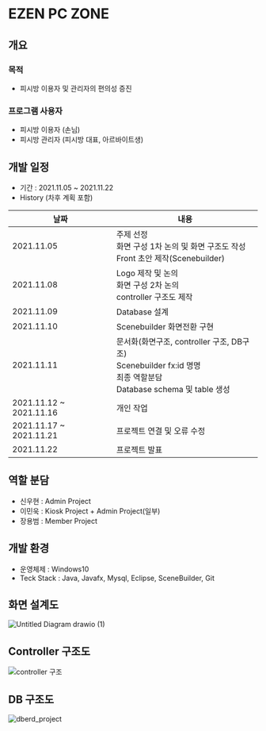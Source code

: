 # EZEN PC ZONE

## 개요
### 목적
- 피시방 이용자 및 관리자의 편의성 증진

### 프로그램 사용자
- 피시방 이용자 (손님)
- 피시방 관리자 (피시방 대표, 아르바이트생)

## 개발 일정
- 기간 : 2021.11.05 ~ 2021.11.22  
- History (차후 계획 포함)

|날짜|내용|
|----|----|
|2021.11.05|주제 선정 <br>화면 구성 1차 논의 및 화면 구조도 작성<br>Front 초안 제작(Scenebuilder)</br>|
|2021.11.08|Logo 제작 및 논의<br>화면 구성 2차 논의<br>controller 구조도 제작</br>|
|2021.11.09|Database 설계|
|2021.11.10|Scenebuilder 화면전환 구현|
|2021.11.11|문서화(화면구조, controller 구조, DB구조)<br>Scenebuilder fx:id 명명<br>최종 역할분담 <br>Database schema 및 table 생성</br>|
|2021.11.12 ~ 2021.11.16|개인 작업|
|2021.11.17 ~ 2021.11.21|프로젝트 연결 및 오류 수정|
|2021.11.22|프로젝트 발표|

## 역할 분담  
- 신우현 : Admin Project  
- 이민욱 : Kiosk Project + Admin Project(일부)
- 장용범 : Member Project  
  
## 개발 환경
- 운영체제 : Windows10  
- Teck Stack : Java, Javafx, Mysql, Eclipse, SceneBuilder, Git  

## 화면 설계도  
![Untitled Diagram drawio (1)](https://user-images.githubusercontent.com/91528966/141255853-c32f8804-4d3d-435a-98a8-e24c86308ff9.png)

## Controller 구조도  
![controller 구조](https://user-images.githubusercontent.com/91528977/141252930-469c57ef-914c-4e52-ac8f-602a59544ebb.png)

## DB 구조도  
![dberd_project](https://user-images.githubusercontent.com/87436495/141254841-9cf60c83-c66a-4060-9119-4ddb8062dd78.png)


